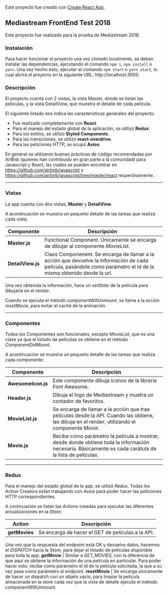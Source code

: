 Este proyecto fue creado con [Create React App](https://github.com/facebookincubator/create-react-app).

## Mediastream FrontEnd Test 2018
Este proyecto fue realizado para la prueba de Mediastream 2018.

### Instalación
Para hacer funcionar el proyecto una vez clonado localmente, se deben instalar las dependencias, ejecutando el comando `npm i`, `npm install` o `yarn`.
Una vez hecho esto, ejecutar el comando `npm start` o `yarn start`, lo cual abrirá el proyecto en la siguiente URL: http://localhost:3000.

### Descripción
El proyecto cuenta con 2 vistas, la vista Master, donde se listan las películas, y la vista DetailView, que muestra el detalle de cada película.

El siguiente listado nos indica las características generales del proyecto:

- Fue realizado completamente con **React**.
- Para el manejo del estado global de la aplicación, se utilizó **Redux**.
- Para los estilos, se utilizó **Styled Components**.
- Para las transiciones, se utilizó **react-overdrive**.
- Para las peticiones HTTP, se ocupó **Axios**.

En general se utilizaron buenas prácticas de código recomendadas por AirBnb (quienes han contribuido en gran parte a la comunidad) para Javascript y React, las cuales se pueden encontrar en https://github.com/airbnb/javascript y https://github.com/airbnb/javascript/tree/master/react respectivamente.

---

### Vistas
La app cuenta con dos vistas, **Master** y **DetailView**.

A acontinuación se muestra un pequeño detalle de las tareas que realiza cada vista:

Componente | Descripción
--- | ---
**Master.js** | Functional Component. Únicamente se encarga de dibujar al componente _MovieList_.
**DetailView.js** | Class Componenent. Se encarga de llamar a la acción que devuelve la información de cada película, pasándole como parámetro el id de la misma obtenido desde la url.

Una vez obtenida la información, hace un _setState_ de la película para dibujarla en el render. 

Cuando se ejecuta el método _componentWillUnmount_, se llama a la acción _resetMovie_, para evitar el caché de la animación. 

---

### Componentes
Todos los Componentes son funcionales, excepto _MovieList_, que es una clase ya que el listado de películas se obtiene en el método *ComponentDidMount*.

A acontinuación se muestra un pequeño detalle de las tareas que realiza cada componente:

Componente | Descripción
--- | ---
**AwesomeIcon.js** | Este componente dibuja íconos de la librería Font Awesome.
**Header.js** | Dibuja el logo de Mediastream y muetra un contador de favoritos.
**MovieList.js** | Se encarga de llamar a la acción que trae películas desde la API. Cuando las obtiene, las dibuja en el render, utilizando el componente _Movie_.
**Movie.js** | Recibe como parámetro la película a mostrar, desde donde obtiene toda la información necesaria. Básicamente es cada carátula de la lista de películas.

---

### Redux
Para el manejo del estado global de la app, se utilizó Redux. Todas los Action Creators están trabajando con *Axios* para poder hacer las peticiones HTTP correspondientes.

A continuación se listan las *Actions* creadas para ejecutar las diferentes actualizaciones en la *Store*:

Action | Descripción
--- | ---
**getMovies** | Se encarga de hacer el GET de películas a la API.
Una vez que la respuesta del endpoint está OK y devuelve datos, hacemos el _DISPATCH_ hacia la Store, para dejar el listado de películas disponible para toda la app.
**getMovie** | Similar a *GET_MOVIES*, con la diferencia de que aquí se obtiene la información de una película en particular. Para poder hacer esto, recibe como parámetro el id de la película solicitada, la que a su vez pasa como parámetro al endpoint.
**resetMovie** | Se encarga únicamente de hacer un dispatch con un objeto vacío, para limpiar 
 la película almacenada en la store cada vez que la vista de detalle ejecuta el método componentWillUnmount.

